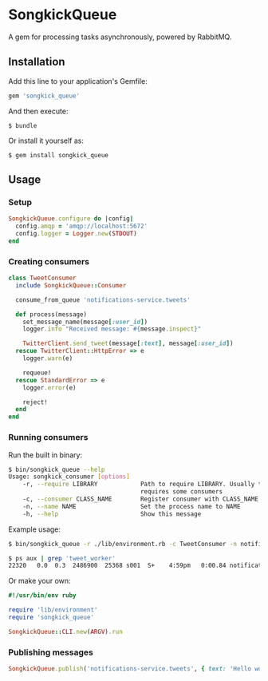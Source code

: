 # SongkickQueue

A gem for processing tasks asynchronously, powered by RabbitMQ.

## Installation

Add this line to your application's Gemfile:

```ruby
gem 'songkick_queue'
```

And then execute:

    $ bundle

Or install it yourself as:

    $ gem install songkick_queue

## Usage

### Setup

```ruby
SongkickQueue.configure do |config|
  config.amqp = 'amqp://localhost:5672'
  config.logger = Logger.new(STDOUT)
end
```

### Creating consumers

```ruby
class TweetConsumer
  include SongkickQueue::Consumer

  consume_from_queue 'notifications-service.tweets'

  def process(message)
    set_message_name(message[:user_id])
    logger.info "Received message: #{message.inspect}"

    TwitterClient.send_tweet(message[:text], message[:user_id])
  rescue TwitterClient::HttpError => e
    logger.warn(e)

    requeue!
  rescue StandardError => e
    logger.error(e)

    reject!
  end
end
```

### Running consumers

Run the built in binary:

```sh
$ bin/songkick_queue --help
Usage: songkick_consumer [options]
    -r, --require LIBRARY            Path to require LIBRARY. Usually this will be a file that
                                     requires some consumers
    -c, --consumer CLASS_NAME        Register consumer with CLASS_NAME
    -n, --name NAME                  Set the process name to NAME
    -h, --help                       Show this message
```

Example usage:

```sh
$ bin/songkick_queue -r ./lib/environment.rb -c TweetConsumer -n notifications_worker
```

```sh
$ ps aux | grep 'tweet_worker'
22320   0.0  0.3  2486900  25368 s001  S+    4:59pm   0:00.84 notifications_worker[idle]
```

Or make your own:

```ruby
#!/usr/bin/env ruby

require 'lib/environment'
require 'songkick_queue'

SongkickQueue::CLI.new(ARGV).run
```

### Publishing messages

```ruby
SongkickQueue.publish('notifications-service.tweets', { text: 'Hello world', user_id: 57237722 })
```

